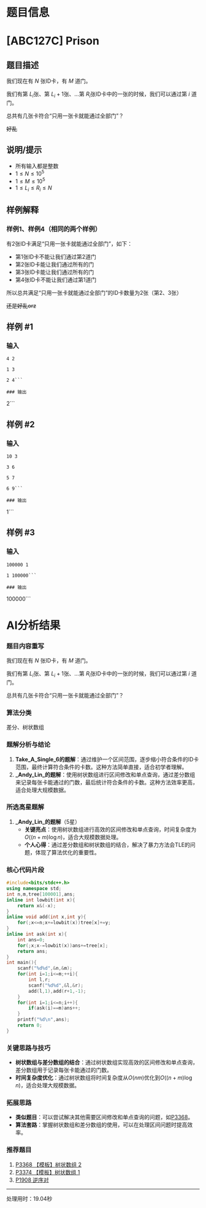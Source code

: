 # 题目信息

# [ABC127C] Prison

## 题目描述

我们现在有 $N$ 张ID卡，有 $M$ 道门。

我们有第 $L_i$张、第 $L_i+1$张、…第 $R_i$张ID卡中的一张的时候，我们可以通过第 $i$ 道门。

总共有几张卡符合“只用一张卡就能通过全部门”？

~~好乱~~

## 说明/提示

- 所有输入都是整数
- $1\le N\le 10^5$
- $1\le M\le 10^5$
- $1\le L_i\le R_i\le N$

## 样例解释

### 样例1、样例4（相同的两个样例）

有2张ID卡满足“只用一张卡就能通过全部门”，如下：

- 第1张ID卡不能让我们通过第2道门
- 第2张ID卡能让我们通过所有的门
- 第3张ID卡能让我们通过所有的门
- 第4张ID卡不能让我们通过第1道门

所以总共满足“只用一张卡就能通过全部门”的ID卡数量为2张（第2、3张）

~~还是好乱orz~~

## 样例 #1

### 输入

```
4 2

1 3

2 4```

### 输出

```
2```

## 样例 #2

### 输入

```
10 3

3 6

5 7

6 9```

### 输出

```
1```

## 样例 #3

### 输入

```
100000 1

1 100000```

### 输出

```
100000```

# AI分析结果

### 题目内容重写
我们现在有 $N$ 张ID卡，有 $M$ 道门。

我们有第 $L_i$张、第 $L_i+1$张、…第 $R_i$张ID卡中的一张的时候，我们可以通过第 $i$ 道门。

总共有几张卡符合“只用一张卡就能通过全部门”？

### 算法分类
差分、树状数组

### 题解分析与结论
1. **Take_A_Single_6的题解**：通过维护一个区间范围，逐步缩小符合条件的ID卡范围，最终计算符合条件的卡数。这种方法简单直接，适合初学者理解。
2. **_Andy_Lin_的题解**：使用树状数组进行区间修改和单点查询，通过差分数组来记录每张卡能通过的门数，最后统计符合条件的卡数。这种方法效率更高，适合处理大规模数据。

### 所选高星题解
1. **_Andy_Lin_的题解**（5星）
   - **关键亮点**：使用树状数组进行高效的区间修改和单点查询，时间复杂度为$O((n+m)\log n)$，适合大规模数据处理。
   - **个人心得**：通过差分数组和树状数组的结合，解决了暴力方法会TLE的问题，体现了算法优化的重要性。

### 核心代码片段
```cpp
#include<bits/stdc++.h>
using namespace std;
int n,m,tree[100001],ans;
inline int lowbit(int x){
    return x&(-x);
}
inline void add(int x,int y){
    for(;x<=n;x+=lowbit(x))tree[x]+=y;
}
inline int ask(int x){
    int ans=0;
    for(;x;x-=lowbit(x))ans+=tree[x];
    return ans;
}
int main(){
    scanf("%d%d",&n,&m);
    for(int i=1;i<=m;++i){
        int l,r;
        scanf("%d%d",&l,&r);
        add(l,1),add(r+1,-1);
    }
    for(int i=1;i<=n;i++){
        if(ask(i)==m)ans++;
    }
    printf("%d\n",ans);
    return 0;
}
```

### 关键思路与技巧
- **树状数组与差分数组的结合**：通过树状数组实现高效的区间修改和单点查询，差分数组用于记录每张卡能通过的门数。
- **时间复杂度优化**：通过树状数组将时间复杂度从$O(nm)$优化到$O((n+m)\log n)$，适合处理大规模数据。

### 拓展思路
- **类似题目**：可以尝试解决其他需要区间修改和单点查询的问题，如[P3368](https://www.luogu.com.cn/problem/P3368)。
- **算法套路**：掌握树状数组和差分数组的使用，可以在处理区间问题时提高效率。

### 推荐题目
1. [P3368 【模板】树状数组 2](https://www.luogu.com.cn/problem/P3368)
2. [P3374 【模板】树状数组 1](https://www.luogu.com.cn/problem/P3374)
3. [P1908 逆序对](https://www.luogu.com.cn/problem/P1908)

---
处理用时：19.04秒